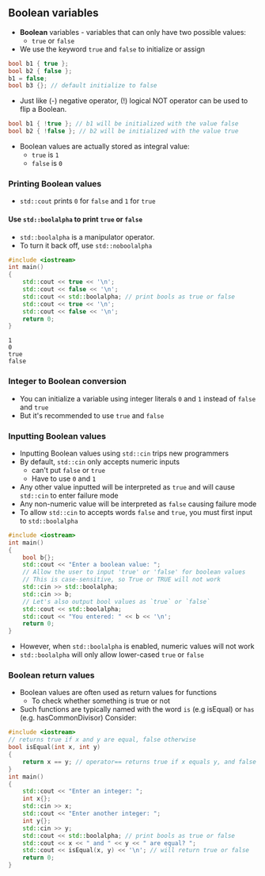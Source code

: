 ## Boolean variables
- **Boolean** variables - variables that can only have two possible values:
	- `true` or `false`
- We use the keyword `true` and `false` to initialize or assign
```cpp
bool b1 { true };
bool b2 { false };
b1 = false;
bool b3 {}; // default initialize to false
```
- Just like (-) negative operator, (!) logical NOT operator can be used to flip a Boolean.
```cpp
bool b1 { !true }; // b1 will be initialized with the value false
bool b2 { !false }; // b2 will be initialized with the value true
```

- Boolean values are actually stored as integral value:
	- `true` is `1`
	- `false` is `0`
### Printing Boolean values
- `std::cout` prints `0` for `false` and `1` for `true`
#### Use `std::boolalpha` to print `true` or `false`
- `std::boolalpha` is a manipulator operator.
- To turn it back off, use `std::noboolalpha`
```cpp
#include <iostream>
int main()
{
    std::cout << true << '\n';
    std::cout << false << '\n';
    std::cout << std::boolalpha; // print bools as true or false
    std::cout << true << '\n';
    std::cout << false << '\n';
    return 0;
}
```

```
1
0
true
false
```

### Integer to Boolean conversion
- You can initialize a variable using integer literals `0` and `1` instead of `false` and `true`
- But it's recommended to use `true` and `false`
### Inputting Boolean values
- Inputting Boolean values using `std::cin` trips new programmers
- By default, `std::cin` only accepts numeric inputs 
	- can't put `false` or `true`
	- Have to use `0` and `1` 
- Any other value inputted will be interpreted as `true` and  will cause `std::cin` to enter failure mode
- Any non-numeric value will be interpreted as `false` causing failure mode
- To allow `std::cin` to accepts words `false` and `true`, you must first input to `std::boolalpha`
```cpp
#include <iostream>
int main()
{
	bool b{};
	std::cout << "Enter a boolean value: ";
	// Allow the user to input 'true' or 'false' for boolean values
	// This is case-sensitive, so True or TRUE will not work
	std::cin >> std::boolalpha;
	std::cin >> b;
	// Let's also output bool values as `true` or `false`
	std::cout << std::boolalpha;
	std::cout << "You entered: " << b << '\n';
	return 0;
}
```

- However, when `std::boolalpha` is enabled, numeric values will not work
- `std::boolalpha` will only allow lower-cased `true` or `false`
### Boolean return values
- Boolean values are often used as return values for functions
	- To check whether something is true or not
- Such functions are typically named with the word `is` (e.g isEqual) or `has` (e.g. hasCommonDivisor)
Consider:
```cpp
#include <iostream>
// returns true if x and y are equal, false otherwise
bool isEqual(int x, int y)
{
    return x == y; // operator== returns true if x equals y, and false otherwise
}
int main()
{
    std::cout << "Enter an integer: ";
    int x{};
    std::cin >> x;
    std::cout << "Enter another integer: ";
    int y{};
    std::cin >> y;
    std::cout << std::boolalpha; // print bools as true or false
    std::cout << x << " and " << y << " are equal? ";
    std::cout << isEqual(x, y) << '\n'; // will return true or false
    return 0;
}
```